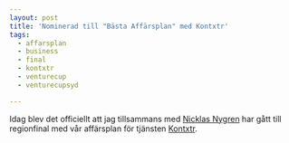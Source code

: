 ```yaml
---
layout: post
title: 'Nominerad till "Bästa Affärsplan" med Kontxtr'
tags:
  - affarsplan
  - business
  - final
  - kontxtr
  - venturecup
  - venturecupsyd

---
```


Idag blev det officiellt att jag tillsammans med <a href="http://twitter.com/mossisen" target="_blank">Nicklas Nygren</a> har gått till regionfinal med vår affärsplan för tjänsten <a href="https://kontxtr.com" target="_blank">Kontxtr</a>.
